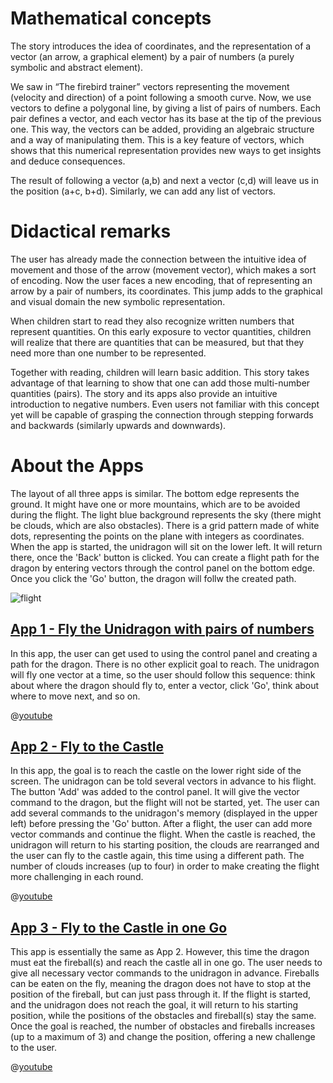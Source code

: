 # Mathematical concepts
The story introduces the idea of coordinates, and the representation of a vector (an arrow, a graphical element) by a pair of numbers (a purely symbolic and abstract element).

We saw in “The firebird trainer” vectors representing the movement (velocity and direction) of a point following a smooth curve. Now, we use vectors to define a polygonal line, by giving a list of pairs of numbers. Each pair defines a vector, and each vector has its base at the tip of the previous one. This way, the vectors can be added, providing an algebraic structure and a way of manipulating them. This is a key feature of vectors, which shows that this numerical representation provides new ways to get insights and deduce consequences.

The result of following a vector (a,b) and next a vector (c,d) will leave us in the position (a+c, b+d). Similarly, we can add any list of vectors. 

# Didactical remarks

The user has already made the connection between the intuitive idea of movement and those of the arrow (movement vector), which makes a sort of encoding. Now the user faces a new encoding, that of representing an arrow by a pair of numbers, its coordinates. This jump adds to the graphical and visual domain the new symbolic representation.

When children start to read they also recognize written numbers that represent quantities. On this early exposure to vector quantities, children will realize that there are quantities that can be measured, but that they need more than one number to be represented.

Together with reading, children will learn basic addition. This story takes advantage of that learning to show that one can add those multi-number quantities (pairs). The story and its apps also provide an intuitive introduction to negative numbers. Even users not familiar with this concept yet will be capable of grasping the connection through stepping forwards and backwards (similarly upwards and downwards).


# About the Apps
The layout of all three apps is similar. The bottom edge represents the ground. It might have one or more mountains, which are to be avoided during the flight. The light blue background represents the sky (there might be clouds, which are also obstacles). There is a grid pattern made of white dots, representing the points on the plane with integers as coordinates. When the app is started, the unidragon will sit on the lower left. It will return there, once the 'Back' button is clicked. You can create a flight path for the dragon by entering vectors through the control panel on the bottom edge. Once you click the 'Go' button, the dragon will follw the created path.

![flight](/stories/fire-2/img/_align-center_/flight.png)


## [App 1 - Fly the Unidragon with pairs of numbers]($HUB_URL/apps/?appNumber=0&story=fire-2)

In this app, the user can get used to using the control panel and creating a path for the dragon. There is no other explicit goal to reach. The unidragon will fly one vector at a time, so the user should follow this sequence: think about where the dragon should fly to, enter a vector, click 'Go', think about where to move next, and so on.

@[youtube](bI3p7GuIWUw?_align-center_)

## [App 2 - Fly to the Castle]($HUB_URL/apps/?appNumber=1&story=fire-2)

In this app, the goal is to reach the castle on the lower right side of the screen. The unidragon can be told several vectors in advance to his flight. The button 'Add' was added to the control panel. It will give the vector command to the dragon, but the flight will not be started, yet. The user can add several commands to the unidragon's memory (displayed in the upper left) before pressing the 'Go' button. After a flight, the user can add more vector commands and continue the flight. When the castle is reached, the unidragon will return to his starting position, the clouds are rearranged and the user can fly to the castle again, this time using a different path. The number of clouds increases (up to four) in order to make creating the flight more challenging in each round.

@[youtube](lF0J5v_--9E?_align-center_)

## [App 3 - Fly to the Castle in one Go]($HUB_URL/apps/?appNumber=2&story=fire-2)

This app is essentially the same as App 2. However, this time the dragon must eat the fireball(s) and reach the castle all in one go. The user needs to give all necessary vector commands to the unidragon in advance. Fireballs can be eaten on the fly, meaning the dragon does not have to stop at the position of the fireball, but can just pass through it. If the flight is started, and the unidragon does not reach the goal, it will return to his starting position, while the positions of the obstacles and fireball(s) stay the same. Once the goal is reached, the number of obstacles and fireballs increases (up to a maximum of 3) and change the position, offering a new challenge to the user.

@[youtube](cWujLpATMPI?_align-center_)

